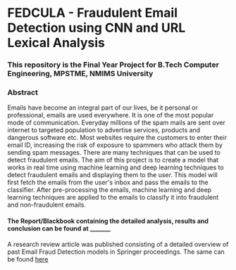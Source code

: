 # FEDCULA - Fraudulent Email Detection using CNN and URL Lexical Analysis

### This repository is the Final Year Project for B.Tech Computer Engineering, MPSTME, NMIMS  University

### Abstract

Emails have become an integral part of our lives, be it personal or professional, emails are used everywhere. It is one of the most popular mode of communication. Everyday millions of the spam mails are sent over internet to targeted population to advertise services, products and dangerous software etc. Most websites require the customers to enter their email ID, increasing the risk of exposure to spammers who attack them by sending spam messages. There are many techniques that can be used to detect fraudulent emails. The aim of this project is to create a model that works in real time using machine learning and deep learning techniques to detect fraudulent emails and displaying them to the user. This model will first fetch the emails from the user's inbox and pass the emails to the classifier. After pre-processing the emails, machine learning and deep learning techniques are applied to the emails to classify it into fraudulent and non-fraudulent emails.

#### The Report/Blackbook containing the detailed analysis, results and conclusion can be found at _______

A research review article was published consisting of a detailed overview of past Email Fraud Detection models in Springer proceedings. The same can be found [here](https://link.springer.com/chapter/10.1007/978-981-16-6890-6_9)
